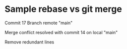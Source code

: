 # Sample rebase vs git merge

Commit 17
Branch remote "main"

Merge conflict resolved with commit 14 on local "main"

Remove redundant lines
